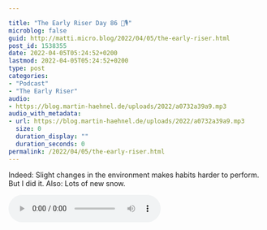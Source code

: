 ```yaml
---

title: "The Early Riser Day 86 🌅🎙"
microblog: false
guid: http://matti.micro.blog/2022/04/05/the-early-riser.html
post_id: 1538355
date: 2022-04-05T05:24:52+0200
lastmod: 2022-04-05T05:24:52+0200
type: post
categories:
- "Podcast"
- "The Early Riser"
audio:
- https://blog.martin-haehnel.de/uploads/2022/a0732a39a9.mp3
audio_with_metadata:
- url: https://blog.martin-haehnel.de/uploads/2022/a0732a39a9.mp3
  size: 0
  duration_display: ""
  duration_seconds: 0
permalink: /2022/04/05/the-early-riser.html
---
```

Indeed: Slight changes in the environment makes habits harder to perform. But I did it. Also: Lots of new snow.

<audio controls="controls" src="https://blog.martin-haehnel.de/uploads/2022/a0732a39a9.mp3" preload="metadata" />
